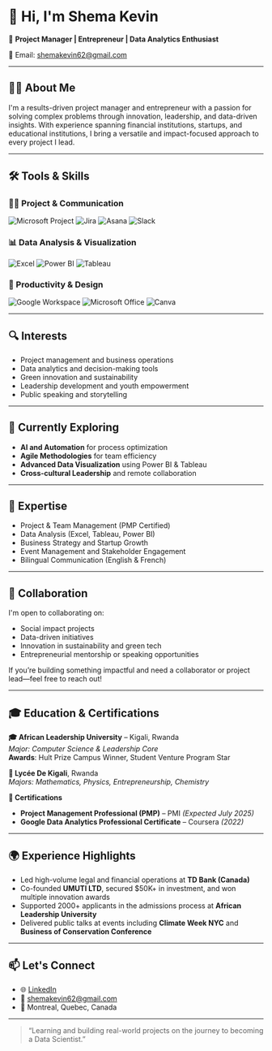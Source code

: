 # 👋 Hi, I'm Shema Kevin

🎯 **Project Manager | Entrepreneur | Data Analytics Enthusiast**

📧 Email: [shemakevin62@gmail.com  ](mailto:shemakevin62@gmail.com)

---

## 🧑‍💼 About Me

I'm a results-driven project manager and entrepreneur with a passion for solving complex problems through innovation, leadership, and data-driven insights. With experience spanning financial institutions, startups, and educational institutions, I bring a versatile and impact-focused approach to every project I lead.

---

## 🛠 Tools & Skills

### 👨‍💻 Project & Communication  
![Microsoft Project](https://img.shields.io/badge/Microsoft_Project-0078D7?style=for-the-badge&logo=microsoft&logoColor=white)
![Jira](https://img.shields.io/badge/Jira-0052CC?style=for-the-badge&logo=jira&logoColor=white)
![Asana](https://img.shields.io/badge/Asana-F06A6A?style=for-the-badge&logo=asana&logoColor=white)
![Slack](https://img.shields.io/badge/Slack-4A154B?style=for-the-badge&logo=slack&logoColor=white)

### 📊 Data Analysis & Visualization  
![Excel](https://img.shields.io/badge/Microsoft_Excel-217346?style=for-the-badge&logo=microsoft-excel&logoColor=white)
![Power BI](https://img.shields.io/badge/Power_BI-F2C811?style=for-the-badge&logo=power-bi&logoColor=black)
![Tableau](https://img.shields.io/badge/Tableau-E97627?style=for-the-badge&logo=tableau&logoColor=white)

### 🧰 Productivity & Design  
![Google Workspace](https://img.shields.io/badge/Google_Workspace-4285F4?style=for-the-badge&logo=google&logoColor=white)
![Microsoft Office](https://img.shields.io/badge/Microsoft_Office-D83B01?style=for-the-badge&logo=microsoft-office&logoColor=white)
![Canva](https://img.shields.io/badge/Canva-00C4CC?style=for-the-badge&logo=canva&logoColor=white)

---

## 🔍 Interests

- Project management and business operations  
- Data analytics and decision-making tools  
- Green innovation and sustainability  
- Leadership development and youth empowerment  
- Public speaking and storytelling

---

## 🚀 Currently Exploring

- **AI and Automation** for process optimization  
- **Agile Methodologies** for team efficiency  
- **Advanced Data Visualization** using Power BI & Tableau  
- **Cross-cultural Leadership** and remote collaboration  

---

## 💼 Expertise

- Project & Team Management (PMP Certified)  
- Data Analysis (Excel, Tableau, Power BI)  
- Business Strategy and Startup Growth  
- Event Management and Stakeholder Engagement  
- Bilingual Communication (English & French)  

---

## 🤝 Collaboration

I'm open to collaborating on:

- Social impact projects  
- Data-driven initiatives  
- Innovation in sustainability and green tech  
- Entrepreneurial mentorship or speaking opportunities  

If you’re building something impactful and need a collaborator or project lead—feel free to reach out!

---

## 🎓 Education & Certifications

**🎓 African Leadership University** – Kigali, Rwanda  
*Major: Computer Science & Leadership Core*  
**Awards**: Hult Prize Campus Winner, Student Venture Program Star  

**🏫 Lycée De Kigali**, Rwanda  
*Majors: Mathematics, Physics, Entrepreneurship, Chemistry*

**📜 Certifications**  
- **Project Management Professional (PMP)** – PMI *(Expected July 2025)*  
- **Google Data Analytics Professional Certificate** – Coursera *(2022)*  

---

## 🌍 Experience Highlights

- Led high-volume legal and financial operations at **TD Bank (Canada)**  
- Co-founded **UMUTI LTD**, secured $50K+ in investment, and won multiple innovation awards  
- Supported 2000+ applicants in the admissions process at **African Leadership University**  
- Delivered public talks at events including **Climate Week NYC** and **Business of Conservation Conference**

---

## 📫 Let's Connect

- 🌐 [LinkedIn](https://linkedin.com/in/shema-kevin)  
- 📧 shemakevin62@gmail.com  
- 📍 Montreal, Quebec, Canada  

---

> “Learning and building real-world projects on the journey to becoming a Data Scientist.”
